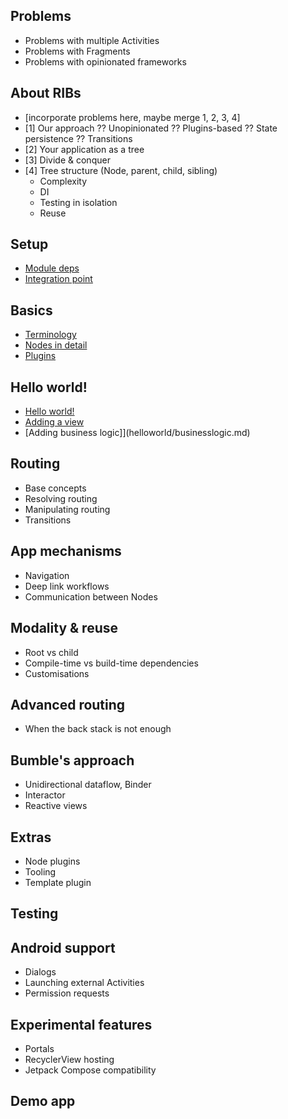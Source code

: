 ## Problems

- Problems with multiple Activities
- Problems with Fragments
- Problems with opinionated frameworks

## About RIBs
- [incorporate problems here, maybe merge 1, 2, 3, 4]
- [1] Our approach
        ?? Unopinionated
        ?? Plugins-based
        ?? State persistence
        ?? Transitions
- [2] Your application as a tree 
- [3] Divide & conquer
- [4] Tree structure (Node, parent, child, sibling)
  - Complexity
  - DI
  - Testing in isolation
  - Reuse

## Setup

- [Module deps](setup/deps.md)
- [Integration point](setup/integrationpoint.md)

## Basics
- [Terminology](basics/terminology.md)
- [Nodes in detail](basics/nodes.md)
- [Plugins](basics/plugins.md)

## Hello world!
- [Hello world!](helloworld/helloworld.md)
- [Adding a view](helloworld/view.md)
- [Adding business logic]](helloworld/businesslogic.md)

## Routing

- Base concepts
- Resolving routing
- Manipulating routing
- Transitions

## App mechanisms

- Navigation
- Deep link workflows
- Communication between Nodes

## Modality & reuse

- Root vs child
- Compile-time vs build-time dependencies
- Customisations

## Advanced routing

- When the back stack is not enough

## Bumble's approach
- Unidirectional dataflow, Binder
- Interactor
- Reactive views

## Extras

- Node plugins
- Tooling
- Template plugin

## Testing

## Android support

- Dialogs
- Launching external Activities
- Permission requests

## Experimental features

- Portals
- RecyclerView hosting
- Jetpack Compose compatibility

## Demo app
